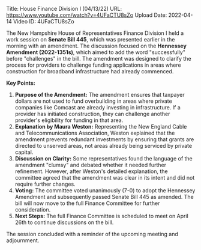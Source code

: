 Title: House Finance Division I (04/13/22)
URL: https://www.youtube.com/watch?v=4UFaCTU8sZo
Upload Date: 2022-04-14
Video ID: 4UFaCTU8sZo

The New Hampshire House of Representatives Finance Division I held a work session on **Senate Bill 445**, which was presented earlier in the morning with an amendment. The discussion focused on the **Hennessey Amendment (2022-1351s)**, which aimed to add the word "successfully" before "challenges" in the bill. The amendment was designed to clarify the process for providers to challenge funding applications in areas where construction for broadband infrastructure had already commenced. 

**Key Points:**
1. **Purpose of the Amendment:** The amendment ensures that taxpayer dollars are not used to fund overbuilding in areas where private companies like Comcast are already investing in infrastructure. If a provider has initiated construction, they can challenge another provider's eligibility for funding in that area.
2. **Explanation by Maura Weston:** Representing the New England Cable and Telecommunications Association, Weston explained that the amendment prevents redundant investments by ensuring that grants are directed to unserved areas, not areas already being serviced by private capital.
3. **Discussion on Clarity:** Some representatives found the language of the amendment "clumsy" and debated whether it needed further refinement. However, after Weston's detailed explanation, the committee agreed that the amendment was clear in its intent and did not require further changes.
4. **Voting:** The committee voted unanimously (7-0) to adopt the Hennessey Amendment and subsequently passed Senate Bill 445 as amended. The bill will now move to the full Finance Committee for further consideration.
5. **Next Steps:** The full Finance Committee is scheduled to meet on April 26th to continue discussions on the bill.

The session concluded with a reminder of the upcoming meeting and adjournment.
